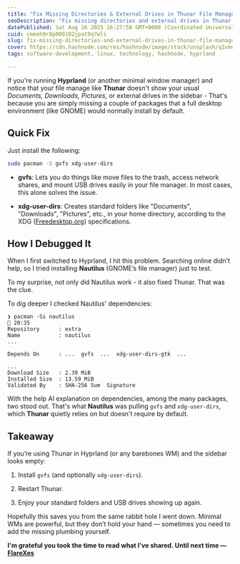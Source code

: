 ```yaml
---
title: "Fix Missing Directories & External Drives in Thunar File Manager on Hyprland"
seoDescription: "Fix missing directories and external drives in Thunar on Hyprland by installing gvfs and xdg-user-dirs for a complete experience"
datePublished: Sat Aug 16 2025 16:27:58 GMT+0000 (Coordinated Universal Time)
cuid: cmeeh0r8p000102jpat9q7wli
slug: fix-missing-directories-and-external-drives-in-thunar-file-manager-on-hyprland
cover: https://cdn.hashnode.com/res/hashnode/image/stock/unsplash/q1vmoQtj97w/upload/1a6ac4321945431417ce0a540802153c.jpeg
tags: software-development, linux, technology, hashnode, hyprland

---
```


If you're running **Hyprland** (or another minimal window manager) and notice that your file manage like **Thunar** doesn't show your usual *Documents, Downloads, Pictures,* or external drives in the sidebar - That's because you are simply missing a couple of packages that a full desktop environment (like GNOME) would normally install by default.

## Quick Fix

Just install the following:

```bash
sudo pacman -S gvfs xdg-user-dirs
```

* **gvfs**: Lets you do things like move files to the trash, access network shares, and mount USB drives easily in your file manager. In most cases, this alone solves the issue.
    
* **xdg-user-dirs**: Creates standard folders like "Documents", "Downloads", "Pictures", etc., in your home directory, according to the XDG ([Freedesktop.org](http://Freedesktop.org)) specifications.
    

## How I Debugged It

When I first switched to Hyprland, I hit this problem. Searching online didn’t help, so I tried installing **Nautilus** (GNOME’s file manager) just to test.

To my surprise, not only did Nautilus work - it also fixed Thunar. That was the clue.

To dig deeper I checked Nautilus' dependencies:

```plaintext
❯ pacman -Si nautilus                                                                                                             20:35 
Repository      : extra
Name            : nautilus
...

Depends On      : ...  gvfs  ...  xdg-user-dirs-gtk  ...

...
Download Size   : 2.39 MiB
Installed Size  : 13.59 MiB
Validated By    : SHA-256 Sum  Signature
```

With the help AI explanation on dependencies, among the many packages, two stood out. That's what **Nautilus** was pulling `gvfs` and `xdg-user-dirs`, which **Thunar** quietly relies on but doesn't require by default.

## Takeaway

If you’re using Thunar in Hyprland (or any barebones WM) and the sidebar looks empty:

1. Install `gvfs` (and optionally `xdg-user-dirs`).
    
2. Restart Thunar.
    
3. Enjoy your standard folders and USB drives showing up again.
    

Hopefully this saves you from the same rabbit hole I went down. Minimal WMs are powerful, but they don’t hold your hand — sometimes you need to add the missing plumbing yourself.

**I'm grateful you took the time to read what I've shared. Until next time —** [**FlareXes**](https://www.linkedin.com/in/flarexes/)